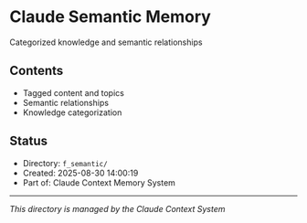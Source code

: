 # Claude Semantic Memory

Categorized knowledge and semantic relationships

## Contents
- Tagged content and topics
- Semantic relationships
- Knowledge categorization

## Status
- Directory: `f_semantic/`
- Created: 2025-08-30 14:00:19
- Part of: Claude Context Memory System

---
*This directory is managed by the Claude Context System*
